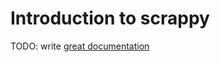 # Introduction to scrappy

TODO: write [great documentation](http://jacobian.org/writing/what-to-write/)

